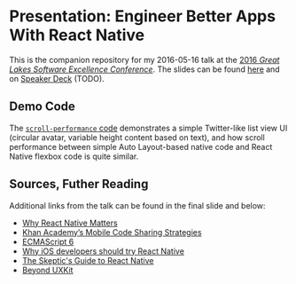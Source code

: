 # Presentation: Engineer Better Apps With React Native

This is the companion repository for my 2016-05-16 talk at the [2016 _Great
Lakes Software Excellence Conference_][glsec]. The slides can be found
[here][pdf] and on [Speaker Deck][sd] (TODO).

[glsec]: http://glsec.softwaregr.org/
[pdf]: /slides.pdf
[sd]: #

## Demo Code

The [`scroll-performance` code][sp] demonstrates a simple Twitter-like list
view UI (circular avatar, variable height content based on text), and how
scroll performance between simple Auto Layout-based native code and React
Native flexbox code is quite similar.

[sp]: /scroll-performance

## Sources, Futher Reading

Additional links from the talk can be found in the final slide and below:

- [Why React Native Matters](http://joshaber.github.io/2015/01/30/why-react-native-matters/)
- [Khan Academy’s Mobile Code Sharing Strategies](https://docs.google.com/document/d/1zEBxHsbXaKlvzwYxzoElkF8K8rZ0vaXmiWoLUtsd0Tg)
- [ECMAScript 6](http://git.io/es6features)
- [Why iOS developers should try React Native](http://buildwithreact.com/article/why-react-native-for-ios-devs)
- [The Skeptic's Guide to React Native](https://shift.infinite.red/the-skeptic-s-guide-to-react-native-41677361dc23#.600yctlbf)
- [Beyond UXKit](http://robb.is/thinking-about/beyond-uxkit/)
